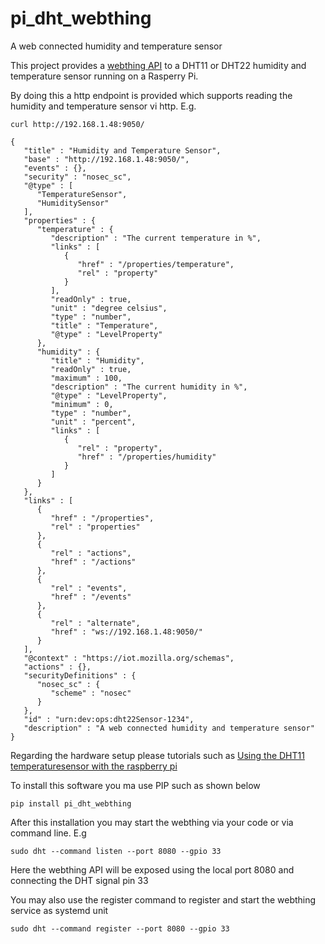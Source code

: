 # pi_dht_webthing
A web connected humidity and temperature sensor

This project provides a [webthing API](https://iot.mozilla.org/wot/) to a DHT11 or DHT22 humidity and temperature sensor running on a Rasperry Pi. 


By doing this a http endpoint is provided which supports reading the humidity and temperature sensor vi http. E.g. 

```
curl http://192.168.1.48:9050/ 

{
   "title" : "Humidity and Temperature Sensor",
   "base" : "http://192.168.1.48:9050/",
   "events" : {},
   "security" : "nosec_sc",
   "@type" : [
      "TemperatureSensor",
      "HumiditySensor"
   ],
   "properties" : {
      "temperature" : {
         "description" : "The current temperature in %",
         "links" : [
            {
               "href" : "/properties/temperature",
               "rel" : "property"
            }
         ],
         "readOnly" : true,
         "unit" : "degree celsius",
         "type" : "number",
         "title" : "Temperature",
         "@type" : "LevelProperty"
      },
      "humidity" : {
         "title" : "Humidity",
         "readOnly" : true,
         "maximum" : 100,
         "description" : "The current humidity in %",
         "@type" : "LevelProperty",
         "minimum" : 0,
         "type" : "number",
         "unit" : "percent",
         "links" : [
            {
               "rel" : "property",
               "href" : "/properties/humidity"
            }
         ]
      }
   },
   "links" : [
      {
         "href" : "/properties",
         "rel" : "properties"
      },
      {
         "rel" : "actions",
         "href" : "/actions"
      },
      {
         "rel" : "events",
         "href" : "/events"
      },
      {
         "rel" : "alternate",
         "href" : "ws://192.168.1.48:9050/"
      }
   ],
   "@context" : "https://iot.mozilla.org/schemas",
   "actions" : {},
   "securityDefinitions" : {
      "nosec_sc" : {
         "scheme" : "nosec"
      }
   },
   "id" : "urn:dev:ops:dht22Sensor-1234",
   "description" : "A web connected humidity and temperature sensor"
}
```

Regarding the hardware setup please tutorials such as [Using the DHT11 temperaturesensor with the raspberry pi](https://www.thegeekpub.com/236867/using-the-dht11-temperature-sensor-with-the-raspberry-pi/)

To install this software you ma use PIP such as shown below
```
pip install pi_dht_webthing
```

After this installation you may start the webthing via your code or via command line. E.g
```
sudo dht --command listen --port 8080 --gpio 33
```
Here the webthing API will be exposed using the local port 8080 and connecting the DHT signal pin 33

You may also use the register command to register and start the webthing service as systemd unit
```
sudo dht --command register --port 8080 --gpio 33
```  